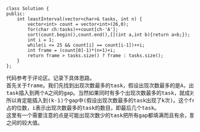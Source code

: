 ```
class Solution {
public:
    int leastInterval(vector<char>& tasks, int n) {
        vector<int> count = vector<int>(26,0);
        for(char ch:tasks)++count[ch-'A'];
        sort(count.begin(),count.end(),[](int a,int b){return a>b;});
        int i = 1;
        while(i <= 25 && count[i] == count[i-1])++i;
        int frame = (count[0]-1)*(n+1)+i;
        return frame > tasks.size() ? frame : tasks.size();
    }
};
```
<pre>代码参考于评论区。记录下具体思路。
首先关于frame。我们先找到出现次数最多的task，假设出现次数最多的是A，出现了4次，n=3,然后排列成如下所示的frame:AXXXAXXXAXXXA，然后将其他出现次数更少的
task插入到两个A之间的gap。当然如果同时有多个出现次数最多的task，就成对排列，如 ABXXXABXXXABXXXAB，然后插入其他task。由于其他task出现次数不是最多的，
所以肯定能插入到(k-1)个gap中(假设出现次数最多的task出现了k次)。这个frame结构共占了(k-1)*(n+1)+i，定义为k个单元，k-1表示前面单元个数，n+1表示一个单元
占的位数，i表示出现次数最多的task的数目，即最后几个task。
这里有一个需要注意的点是可能出现次数少的task把所有gap都填满而且有余，那么我们应该"扩充gap"，这样的话肯定是没有idle的，所以最后我们取task总数和(k-1)*(n+1)+i
之间的较大值。</pre>
